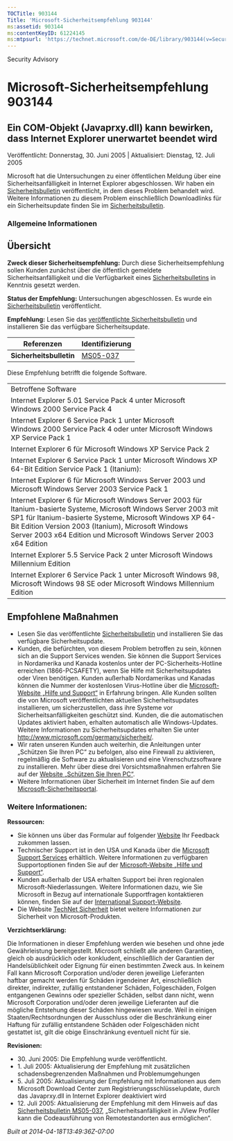 ```yaml
---
TOCTitle: 903144
Title: 'Microsoft-Sicherheitsempfehlung 903144'
ms:assetid: 903144
ms:contentKeyID: 61224145
ms:mtpsurl: 'https://technet.microsoft.com/de-DE/library/903144(v=Security.10)'
---
```


Security Advisory

Microsoft-Sicherheitsempfehlung 903144
======================================

Ein COM-Objekt (Javaprxy.dll) kann bewirken, dass Internet Explorer unerwartet beendet wird
-------------------------------------------------------------------------------------------

Veröffentlicht: Donnerstag, 30. Juni 2005 | Aktualisiert: Dienstag, 12. Juli 2005

Microsoft hat die Untersuchungen zu einer öffentlichen Meldung über eine Sicherheitsanfälligkeit in Internet Explorer abgeschlossen. Wir haben ein [Sicherheitsbulletin](http://www.microsoft.com/germany/technet/sicherheit/bulletins/ms05-037.mspx) veröffentlicht, in dem dieses Problem behandelt wird. Weitere Informationen zu diesem Problem einschließlich Downloadlinks für ein Sicherheitsupdate finden Sie im [Sicherheitsbulletin](http://www.microsoft.com/germany/technet/sicherheit/bulletins/ms05-037.mspx).

### Allgemeine Informationen

Übersicht
---------

**Zweck dieser Sicherheitsempfehlung:** Durch diese Sicherheitsempfehlung sollen Kunden zunächst über die öffentlich gemeldete Sicherheitsanfälligkeit und die Verfügbarkeit eines [Sicherheitsbulletins](http://www.microsoft.com/germany/technet/sicherheit/bulletins/ms05-037.mspx) in Kenntnis gesetzt werden.

**Status der Empfehlung:** Untersuchungen abgeschlossen. Es wurde ein [Sicherheitsbulletin](http://www.microsoft.com/germany/technet/sicherheit/bulletins/ms05-037.mspx) veröffentlicht.

**Empfehlung:** Lesen Sie das [veröffentlichte Sicherheitsbulletin](http://www.microsoft.com/germany/technet/sicherheit/bulletins/ms05-037.mspx) und installieren Sie das verfügbare Sicherheitsupdate.

| Referenzen              | Identifizierung                                                                         |
|-------------------------|-----------------------------------------------------------------------------------------|
| **Sicherheitsbulletin** | [MS05-037](http://www.microsoft.com/germany/technet/sicherheit/bulletins/ms05-037.mspx) |

Diese Empfehlung betrifft die folgende Software.

|                                                                                                                                                                                                                                                                                                             |
|-------------------------------------------------------------------------------------------------------------------------------------------------------------------------------------------------------------------------------------------------------------------------------------------------------------|
| Betroffene Software                                                                                                                                                                                                                                                                                         |
| Internet Explorer 5.01 Service Pack 4 unter Microsoft Windows 2000 Service Pack 4                                                                                                                                                                                                                           |
| Internet Explorer 6 Service Pack 1 unter Microsoft Windows 2000 Service Pack 4 oder unter Microsoft Windows XP Service Pack 1                                                                                                                                                                               |
| Internet Explorer 6 für Microsoft Windows XP Service Pack 2                                                                                                                                                                                                                                                 |
| Internet Explorer 6 Service Pack 1 unter Microsoft Windows XP 64-Bit Edition Service Pack 1 (Itanium):                                                                                                                                                                                                      |
| Internet Explorer 6 für Microsoft Windows Server 2003 und Microsoft Windows Server 2003 Service Pack 1                                                                                                                                                                                                      |
| Internet Explorer 6 für Microsoft Windows Server 2003 für Itanium-basierte Systeme, Microsoft Windows Server 2003 mit SP1 für Itanium-basierte Systeme, Microsoft Windows XP 64-Bit Edition Version 2003 (Itanium), Microsoft Windows Server 2003 x64 Edition und Microsoft Windows Server 2003 x64 Edition |
| Internet Explorer 5.5 Service Pack 2 unter Microsoft Windows Millennium Edition                                                                                                                                                                                                                             |
| Internet Explorer 6 Service Pack 1 unter Microsoft Windows 98, Microsoft Windows 98 SE oder Microsoft Windows Millennium Edition                                                                                                                                                                            |

Empfohlene Maßnahmen
--------------------

-   Lesen Sie das veröffentlichte [Sicherheitsbulletin](http://www.microsoft.com/germany/technet/sicherheit/bulletins/ms05-037.mspx) und installieren Sie das verfügbare Sicherheitsupdate.
-   Kunden, die befürchten, von diesem Problem betroffen zu sein, können sich an die Support Services wenden. Sie können die Support Services in Nordamerika und Kanada kostenlos unter der PC-Sicherheits-Hotline erreichen (1866-PCSAFETY), wenn Sie Hilfe mit Sicherheitsupdates oder Viren benötigen. Kunden außerhalb Nordamerikas und Kanadas können die Nummer der kostenlosen Virus-Hotline über die [Microsoft-Website „Hilfe und Support“](http://support.microsoft.com/security/) in Erfahrung bringen.
    Alle Kunden sollten die von Microsoft veröffentlichten aktuellen Sicherheitsupdates installieren, um sicherzustellen, dass ihre Systeme vor Sicherheitsanfälligkeiten geschützt sind. Kunden, die die automatischen Updates aktiviert haben, erhalten automatisch alle Windows-Updates. Weitere Informationen zu Sicherheitsupdates erhalten Sie unter <http://www.microsoft.com/germany/sicherheit/>.
-   Wir raten unseren Kunden auch weiterhin, die Anleitungen unter „Schützen Sie Ihren PC“ zu befolgen, also eine Firewall zu aktivieren, regelmäßig die Software zu aktualisieren und eine Virenschutzsoftware zu installieren. Mehr über diese drei Vorsichtsmaßnahmen erfahren Sie auf der [Website „Schützen Sie Ihren PC“](http://www.microsoft.com/germany/consumer/sicherheit/protect/default.mspx).
-   Weitere Informationen über Sicherheit im Internet finden Sie auf dem [Microsoft-Sicherheitsportal](http://www.microsoft.com/germany/sicherheit/).

### Weitere Informationen:

**Ressourcen:**

-   Sie können uns über das Formular auf folgender [Website](https://support.microsoft.com/common/survey.aspx?scid=sw;en;1257&amp;showpage=1&amp;ws=technet&amp;sd=tech) Ihr Feedback zukommen lassen.
-   Technischer Support ist in den USA und Kanada über die [Microsoft Support Services](http://go.microsoft.com/fwlink/?linkid=21131) erhältlich. Weitere Informationen zu verfügbaren Supportoptionen finden Sie auf der [Microsoft-Website „Hilfe und Support“](http://support.microsoft.com/).
-   Kunden außerhalb der USA erhalten Support bei ihren regionalen Microsoft-Niederlassungen. Weitere Informationen dazu, wie Sie Microsoft in Bezug auf internationale Supportfragen kontaktieren können, finden Sie auf der [International Support-Website](http://go.microsoft.com/fwlink/?linkid=21155).
-   Die Website [TechNet Sicherheit](http://www.microsoft.com/germany/technet/sicherheit/default.mspx) bietet weitere Informationen zur Sicherheit von Microsoft-Produkten.

**Verzichtserklärung:**

Die Informationen in dieser Empfehlung werden wie besehen und ohne jede Gewährleistung bereitgestellt. Microsoft schließt alle anderen Garantien, gleich ob ausdrücklich oder konkludent, einschließlich der Garantien der Handelsüblichkeit oder Eignung für einen bestimmten Zweck aus. In keinem Fall kann Microsoft Corporation und/oder deren jeweilige Lieferanten haftbar gemacht werden für Schäden irgendeiner Art, einschließlich direkter, indirekter, zufällig entstandener Schäden, Folgeschäden, Folgen entgangenen Gewinns oder spezieller Schäden, selbst dann nicht, wenn Microsoft Corporation und/oder deren jeweilige Lieferanten auf die mögliche Entstehung dieser Schäden hingewiesen wurde. Weil in einigen Staaten/Rechtsordnungen der Ausschluss oder die Beschränkung einer Haftung für zufällig entstandene Schäden oder Folgeschäden nicht gestattet ist, gilt die obige Einschränkung eventuell nicht für sie.

**Revisionen:**

-   30. Juni 2005: Die Empfehlung wurde veröffentlicht.
-   1. Juli 2005: Aktualisierung der Empfehlung mit zusätzlichen schadensbegrenzenden Maßnahmen und Problemumgehungen
-   5. Juli 2005: Aktualisierung der Empfehlung mit Informationen aus dem Microsoft Download Center zum Registrierungsschlüsselupdate, durch das Javaprxy.dll in Internet Explorer deaktiviert wird
-   12. Juli 2005: Aktualisierung der Empfehlung mit dem Hinweis auf das [Sicherheitsbulletin MS05-037](http://technet.microsoft.com/security/bulletin/ms05-037), „Sicherheitsanfälligkeit in JView Profiler kann die Codeausführung von Remotestandorten aus ermöglichen“.

*Built at 2014-04-18T13:49:36Z-07:00*
